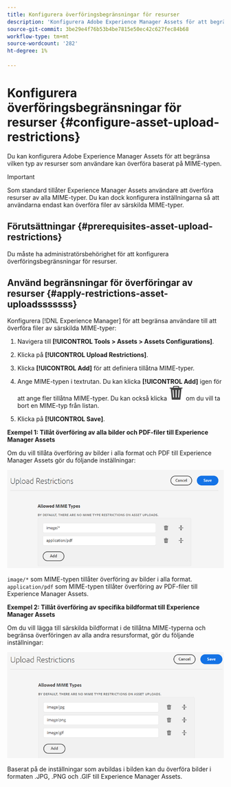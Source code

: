 ```yaml
---
title: Konfigurera överföringsbegränsningar för resurser
description: 'Konfigurera Adobe Experience Manager Assets för att begränsa vilken typ av resurser som användare kan överföra baserat på MIME-typen. Det förhindrar oavsiktliga överföringar av oönskade format och skadliga filer. '
source-git-commit: 3be29e4f76b53b4be7815e50ec42c627fec84b68
workflow-type: tm+mt
source-wordcount: '282'
ht-degree: 1%

---
```


# Konfigurera överföringsbegränsningar för resurser {#configure-asset-upload-restrictions}

Du kan konfigurera Adobe Experience Manager Assets för att begränsa vilken typ av resurser som användare kan överföra baserat på MIME-typen.

>[!IMPORTANT]
>
>Som standard tillåter Experience Manager Assets användare att överföra resurser av alla MIME-typer. Du kan dock konfigurera inställningarna så att användarna endast kan överföra filer av särskilda MIME-typer.

## Förutsättningar {#prerequisites-asset-upload-restrictions}

Du måste ha administratörsbehörighet för att konfigurera överföringsbegränsningar för resurser.

## Använd begränsningar för överföringar av resurser {#apply-restrictions-asset-uploadsssssss}

Konfigurera [!DNL Experience Manager] för att begränsa användare till att överföra filer av särskilda MIME-typer:

1. Navigera till **[!UICONTROL Tools > Assets > Assets Configurations]**.

1. Klicka på **[!UICONTROL Upload Restrictions]**.

1. Klicka **[!UICONTROL Add]** för att definiera tillåtna MIME-typer.

1. Ange MIME-typen i textrutan. Du kan klicka **[!UICONTROL Add]** igen för att ange fler tillåtna MIME-typer. Du kan också klicka ![ta bort ikon](assets/delete-icon.svg) om du vill ta bort en MIME-typ från listan.

1. Klicka på **[!UICONTROL Save]**.

**Exempel 1: Tillåt överföring av alla bilder och PDF-filer till Experience Manager Assets**

Om du vill tillåta överföring av bilder i alla format och PDF till Experience Manager Assets gör du följande inställningar:

![Begränsningar för överföring av tillgångar](assets/asset-upload-restrictions.png)

`image/*` som MIME-typen tillåter överföring av bilder i alla format. `application/pdf` som MIME-typen tillåter överföring av PDF-filer till Experience Manager Assets.

**Exempel 2: Tillåt överföring av specifika bildformat till Experience Manager Assets**

Om du vill lägga till särskilda bildformat i de tillåtna MIME-typerna och begränsa överföringen av alla andra resursformat, gör du följande inställningar:

![Resursbegränsningar](assets/asset-restrictions.png)

Baserat på de inställningar som avbildas i bilden kan du överföra bilder i formaten .JPG, .PNG och .GIF till Experience Manager Assets.




